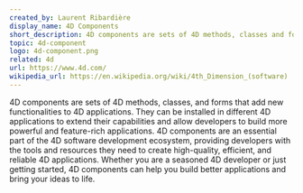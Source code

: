 ```yaml
---
created_by: Laurent Ribardière
display_name: 4D Components
short_description: 4D components are sets of 4D methods, classes and forms that add new functionalities to 4D applications.
topic: 4d-component
logo: 4d-component.png
related: 4d
url: https://www.4d.com/
wikipedia_url: https://en.wikipedia.org/wiki/4th_Dimension_(software)
---
```

4D components are sets of 4D methods, classes, and forms that add new functionalities to 4D applications. They can be installed in different 4D applications to extend their capabilities and allow developers to build more powerful and feature-rich applications. 4D components are an essential part of the 4D software development ecosystem, providing developers with the tools and resources they need to create high-quality, efficient, and reliable 4D applications. Whether you are a seasoned 4D developer or just getting started, 4D components can help you build better applications and bring your ideas to life.